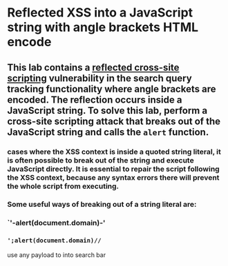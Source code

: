 # Reflected XSS into a JavaScript string with angle brackets HTML encode

## This lab contains a [reflected cross-site scripting](https://portswigger.net/web-security/cross-site-scripting/reflected) vulnerability in the search query tracking functionality where angle brackets are encoded. The reflection occurs inside a JavaScript string. To solve this lab, perform a cross-site scripting attack that breaks out of the JavaScript string and calls the `alert` function.

### cases where the XSS context is inside a quoted string literal, it is often possible to break out of the string and execute JavaScript directly. It is essential to repair the script following the XSS context, because any syntax errors there will prevent the whole script from executing.

### Some useful ways of breaking out of a string literal are:

### `'-alert(document.domain)-'

### `';alert(document.domain)//`

use any payload to into search bar
